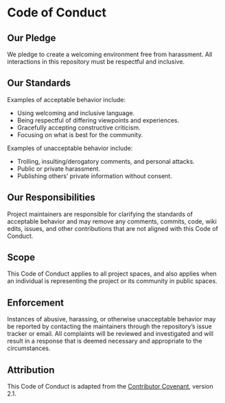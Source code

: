 # Code of Conduct

## Our Pledge

We pledge to create a welcoming environment free from harassment. All interactions in this repository must be respectful and inclusive.

## Our Standards

Examples of acceptable behavior include:

- Using welcoming and inclusive language.
- Being respectful of differing viewpoints and experiences.
- Gracefully accepting constructive criticism.
- Focusing on what is best for the community.

Examples of unacceptable behavior include:

- Trolling, insulting/derogatory comments, and personal attacks.
- Public or private harassment.
- Publishing others’ private information without consent.

## Our Responsibilities

Project maintainers are responsible for clarifying the standards of acceptable behavior and may remove any comments, commits, code, wiki edits, issues, and other contributions that are not aligned with this Code of Conduct.

## Scope

This Code of Conduct applies to all project spaces, and also applies when an individual is representing the project or its community in public spaces.

## Enforcement

Instances of abusive, harassing, or otherwise unacceptable behavior may be reported by contacting the maintainers through the repository’s issue tracker or email. All complaints will be reviewed and investigated and will result in a response that is deemed necessary and appropriate to the circumstances.

## Attribution

This Code of Conduct is adapted from the [Contributor Covenant](https://www.contributor-covenant.org), version 2.1.
